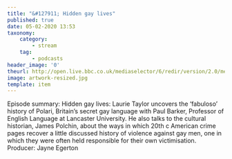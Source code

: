 ```yaml
---
title: "&#127911; Hidden gay lives"
published: true
date: 05-02-2020 13:53
taxonomy:
    category:
        - stream
    tag:
        - podcasts
header_image: '0'
theurl: http://open.live.bbc.co.uk/mediaselector/6/redir/version/2.0/mediaset/audio-nondrm-download/proto/http/vpid/p081qdkq.mp3
image: artwork-resized.jpg
template: item
--- 
```

Episode summary: Hidden gay lives: Laurie Taylor uncovers the ‘fabuloso’ history of Polari, Britain’s secret gay language with Paul Barker, Professor of English Language at Lancaster University. He also talks to the cultural historian, James Polchin, about the ways in which 20th c American crime pages recover a little discussed history of violence against gay men, one in which they were often held responsible for their own victimisation. Producer: Jayne Egerton
